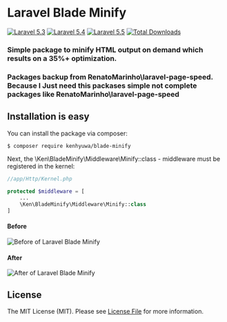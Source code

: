 # Laravel Blade Minify

[![Laravel 5.3](https://img.shields.io/badge/Laravel-5.3-brightgreen.svg?style=flat-square)](http://laravel.com)
[![Laravel 5.4](https://img.shields.io/badge/Laravel-5.4-brightgreen.svg?style=flat-square)](http://laravel.com)
[![Laravel 5.5](https://img.shields.io/badge/Laravel-5.5-brightgreen.svg?style=flat-square)](http://laravel.com)
[![Total Downloads](https://poser.pugx.org/renatomarinho/laravel-blade-minify/downloads)](https://packagist.org/packages/renatomarinho/laravel-blade-minify)

### Simple package to minify HTML output on demand which results on a 35%+ optimization.
### Packages backup from RenatoMarinho\laravel-page-speed. Because I Just need this packases simple not complete packages like RenatoMarinho\laravel-page-speed

## Installation is easy

You can install the package via composer:

```bash
$ composer require kenhyuwa/blade-minify
```

Next, the \Ken\BladeMinify\Middleware\Minify::class - middleware must be registered in the kernel:

```php
//app/Http/Kernel.php

protected $middleware = [
    ...
    \Ken\BladeMinify\Middleware\Minify::class
]
```


#### Before

![Before of Laravel Blade Minify](https://i.imgur.com/cN3MWYh.png)

#### After

![After of Laravel Blade Minify](https://i.imgur.com/IKWKLkL.png)


## License

The MIT License (MIT). Please see [License File](LICENSE.md) for more information.
